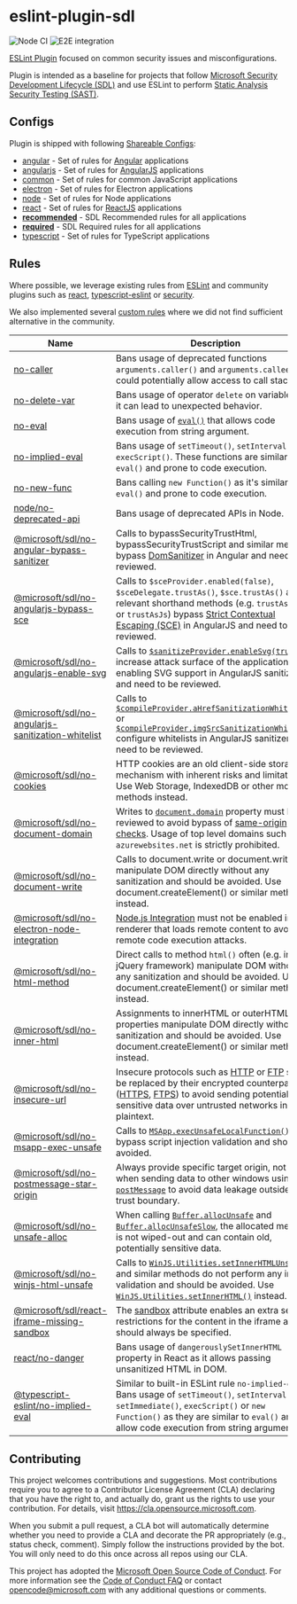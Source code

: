 # eslint-plugin-sdl

![Node CI](https://github.com/microsoft/eslint-plugin-sdl/workflows/Node%20CI/badge.svg?branch=main&event=push)
![E2E integration](https://github.com/microsoft/eslint-plugin-sdl/workflows/E2E%20integration/badge.svg?branch=main&event=push)

[ESLint Plugin](https://eslint.org/docs/developer-guide/working-with-plugins) focused on common security issues and misconfigurations.

Plugin is intended as a baseline for projects that follow [Microsoft Security Development Lifecycle (SDL)](https://www.microsoft.com/en-us/securityengineering/sdl) and use ESLint to perform [Static Analysis Security Testing (SAST)](https://www.microsoft.com/en-us/securityengineering/sdl/practices#practice9).

## Configs

Plugin is shipped with following [Shareable Configs](http://eslint.org/docs/developer-guide/shareable-configs):

- [angular](config/angular.js) - Set of rules for [Angular](https://angular.io) applications
- [angularjs](config/angularjs.js) - Set of rules for [AngularJS](https://docs.angularjs.org) applications
- [common](config/common.js) - Set of rules for common JavaScript applications
- [electron](config/electron.js) - Set of rules for Electron applications
- [node](config/node.js) - Set of rules for Node applications
- [react](config/react.js) - Set of rules for [ReactJS](https://reactjs.org) applications
- [**recommended**](config/recommended.js) - SDL Recommended rules for all applications
- [**required**](config/required.js) - SDL Required rules for all applications
- [typescript](config/typescript.js) - Set of rules for TypeScript applications

## Rules

Where possible, we leverage existing rules from [ESLint](https://eslint.org/docs/rules/) and community plugins such as [react](https://github.com/yannickcr/eslint-plugin-react), [typescript-eslint](https://github.com/typescript-eslint/typescript-eslint/tree/master/packages/eslint-plugin#supported-rules) or [security](https://github.com/nodesecurity/eslint-plugin-security#rules).

We also implemented several [custom rules](./lib/rules) where we did not find sufficient alternative in the community.

| Name | Description |
| --- | --- |
| [no-caller](https://eslint.org/docs/rules/no-caller) | Bans usage of deprecated functions `arguments.caller()` and `arguments.callee` that could potentially allow access to call stack. |
| [no-delete-var](https://eslint.org/docs/rules/no-delete-var) | Bans usage of operator `delete` on variables as it can lead to unexpected behavior. |
| [no-eval](https://eslint.org/docs/rules/no-eval) | Bans usage of [`eval()`](https://developer.mozilla.org/en-US/docs/Web/JavaScript/Reference/Global_Objects/eval) that allows code execution from string argument. |
| [no-implied-eval](https://eslint.org/docs/rules/no-implied-eval) | Bans usage of `setTimeout()`, `setInterval()` and `execScript()`. These functions are similar to `eval()` and prone to code execution. |
| [no-new-func](https://eslint.org/docs/rules/no-new-func) | Bans calling `new Function()` as it's similar to `eval()` and prone to code execution. |
| [node/no-deprecated-api](https://github.com/mysticatea/eslint-plugin-node/blob/master/docs/rules/no-deprecated-api.md) | Bans usage of deprecated APIs in Node. |
| [@microsoft/sdl/no-angular-bypass-sanitizer](./docs/rules/no-angular-bypass-sanitizer.md) | Calls to bypassSecurityTrustHtml, bypassSecurityTrustScript and similar methods bypass [DomSanitizer](https://angular.io/api/platform-browser/DomSanitizer#security-risk) in Angular and need to be reviewed. |
| [@microsoft/sdl/no-angularjs-bypass-sce](./docs/rules/no-angularjs-bypass-sce.md) | Calls to `$sceProvider.enabled(false)`, `$sceDelegate.trustAs()`, `$sce.trustAs()` and relevant shorthand methods (e.g. `trustAsHtml` or `trustAsJs`) bypass [Strict Contextual Escaping (SCE)](https://docs.angularjs.org/api/ng/service/$sce#strict-contextual-escaping) in AngularJS and need to be reviewed. |
| [@microsoft/sdl/no-angularjs-enable-svg](./docs/rules/no-angularjs-enable-svg.md) | Calls to [`$sanitizeProvider.enableSvg(true)`](https://docs.angularjs.org/api/ngSanitize/provider/$sanitizeProvider#enableSvg) increase attack surface of the application by enabling SVG support in AngularJS sanitizer and need to be reviewed. |
| [@microsoft/sdl/no-angularjs-sanitization-whitelist](./docs/rules/no-angularjs-sanitization-whitelist.md) | Calls to [`$compileProvider.aHrefSanitizationWhitelist`](https://docs.angularjs.org/api/ng/provider/$compileProvider#aHrefSanitizationWhitelist) or [`$compileProvider.imgSrcSanitizationWhitelist`](https://docs.angularjs.org/api/ng/provider/$compileProvider#imgSrcSanitizationWhitelist) configure whitelists in AngularJS sanitizer and need to be reviewed. |
| [@microsoft/sdl/no-cookies](./docs/rules/no-cookies.md) | HTTP cookies are an old client-side storage mechanism with inherent risks and limitations. Use Web Storage, IndexedDB or other modern methods instead. |
| [@microsoft/sdl/no-document-domain](./docs/rules/no-document-domain.md) | Writes to [`document.domain`](https://developer.mozilla.org/en-US/docs/Web/API/Document/domain) property must be reviewed to avoid bypass of [same-origin checks](https://developer.mozilla.org/en-US/docs/Web/Security/Same-origin_policy#Changing_origin). Usage of top level domains such as `azurewebsites.net` is strictly prohibited. |
| [@microsoft/sdl/no-document-write](./docs/rules/no-document-write.md) | Calls to document.write or document.writeln manipulate DOM directly without any sanitization and should be avoided. Use document.createElement() or similar methods instead. |
| [@microsoft/sdl/no-electron-node-integration](./docs/rules/no-electron-node-integration.md) | [Node.js Integration](https://www.electronjs.org/docs/tutorial/security#2-do-not-enable-nodejs-integration-for-remote-content) must not be enabled in any renderer that loads remote content to avoid remote code execution attacks. |
| [@microsoft/sdl/no-html-method](./docs/rules/no-html-method.md) | Direct calls to method `html()` often (e.g. in jQuery framework) manipulate DOM without any sanitization and should be avoided. Use document.createElement() or similar methods instead. |
| [@microsoft/sdl/no-inner-html](./docs/rules/no-inner-html.md) | Assignments to innerHTML or outerHTML properties manipulate DOM directly without any sanitization and should be avoided. Use document.createElement() or similar methods instead. |
| [@microsoft/sdl/no-insecure-url](./docs/rules/no-insecure-url.md) | Insecure protocols such as [HTTP](https://en.wikipedia.org/wiki/Hypertext_Transfer_Protocol) or [FTP](https://en.wikipedia.org/wiki/File_Transfer_Protocol) should be replaced by their encrypted counterparts ([HTTPS](https://en.wikipedia.org/wiki/HTTPS), [FTPS](https://en.wikipedia.org/wiki/FTPS)) to avoid sending potentially sensitive data over untrusted networks in plaintext. |
| [@microsoft/sdl/no-msapp-exec-unsafe](./docs/rules/no-msapp-exec-unsafe.md) | Calls to [`MSApp.execUnsafeLocalFunction()`](https://docs.microsoft.com/en-us/previous-versions/hh772324(v=vs.85)) bypass script injection validation and should be avoided. |
| [@microsoft/sdl/no-postmessage-star-origin](./docs/rules/no-postmessage-star-origin.md) | Always provide specific target origin, not * when sending data to other windows using [`postMessage`](https://developer.mozilla.org/en-US/docs/Web/API/Window/postMessage#Security_concerns) to avoid data leakage outside of trust boundary. |
| [@microsoft/sdl/no-unsafe-alloc](./docs/rules/no-unsafe-alloc.md) | When calling [`Buffer.allocUnsafe`](https://nodejs.org/api/buffer.html#buffer_static_method_buffer_allocunsafe_size) and [`Buffer.allocUnsafeSlow`](https://nodejs.org/api/buffer.html#buffer_static_method_buffer_allocunsafeslow_size), the allocated memory is not wiped-out and can contain old, potentially sensitive data. |
| [@microsoft/sdl/no-winjs-html-unsafe](./docs/rules/no-winjs-html-unsafe.md) | Calls to [`WinJS.Utilities.setInnerHTMLUnsafe()`](https://docs.microsoft.com/en-us/previous-versions/windows/apps/br211696(v=win.10)) and similar methods do not perform any input validation and should be avoided. Use [`WinJS.Utilities.setInnerHTML()`](https://docs.microsoft.com/en-us/previous-versions/windows/apps/br211697(v=win.10)) instead. |
| [@microsoft/sdl/react-iframe-missing-sandbox](./docs/rules/react-iframe-missing-sandbox.md) | The [sandbox](https://www.w3schools.com/tags/att_iframe_sandbox.asp) attribute enables an extra set of restrictions for the content in the iframe and should always be specified. |
| [react/no-danger](https://github.com/yannickcr/eslint-plugin-react/blob/master/docs/rules/no-danger.md) | Bans usage of `dangerouslySetInnerHTML` property in React as it allows passing unsanitized HTML in DOM. |
| [@typescript-eslint/no-implied-eval](https://github.com/typescript-eslint/typescript-eslint/blob/master/packages/eslint-plugin/docs/rules/no-implied-eval.md) | Similar to built-in ESLint rule `no-implied-eval`. Bans usage of `setTimeout()`, `setInterval()`, `setImmediate()`, `execScript()` or `new Function()` as they are similar to `eval()` and allow code execution from string arguments. |

## Contributing

This project welcomes contributions and suggestions.  Most contributions require you to agree to a
Contributor License Agreement (CLA) declaring that you have the right to, and actually do, grant us
the rights to use your contribution. For details, visit https://cla.opensource.microsoft.com.

When you submit a pull request, a CLA bot will automatically determine whether you need to provide
a CLA and decorate the PR appropriately (e.g., status check, comment). Simply follow the instructions
provided by the bot. You will only need to do this once across all repos using our CLA.

This project has adopted the [Microsoft Open Source Code of Conduct](https://opensource.microsoft.com/codeofconduct/).
For more information see the [Code of Conduct FAQ](https://opensource.microsoft.com/codeofconduct/faq/) or
contact [opencode@microsoft.com](mailto:opencode@microsoft.com) with any additional questions or comments.
